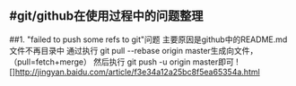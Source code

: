 #git/github在使用过程中的**问题整理**
------
##1. "failed to push some refs to git"问题
主要原因是github中的README.md文件不再目录中
通过执行 git pull --rebase origin master生成向文件，（pull=fetch+merge）
然后执行 git push -u origin master即可
![]http://jingyan.baidu.com/article/f3e34a12a25bc8f5ea65354a.html
